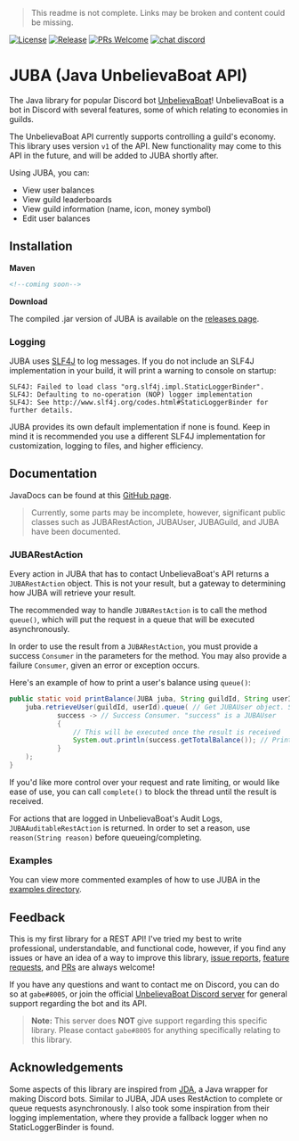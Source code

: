 > This readme is not complete. Links may be broken and content could be missing.

[![License](https://img.shields.io/github/license/ItsGJK/JUBA.svg?style=flat-square)](https://github.com/ItsGJK/JUBA/blob/v1/LICENSE) [![Release](https://img.shields.io/github/release/ItsGJK/JUBA.svg?style=flat-square)](https://github.com/ItsGJK/JUBA/releases) [![PRs Welcome](https://img.shields.io/badge/PRs-welcome-brightgreen.svg?style=flat-square)](http://makeapullrequest.com) [![chat discord](https://img.shields.io/badge/chat-discord-blue.svg?style=flat-square)](https://discordapp.com/invite/YMJ2dGp)
# JUBA (Java UnbelievaBoat API)
The Java library for popular Discord bot [UnbelievaBoat](https://unbelievaboat.com/)! UnbelievaBoat is a bot in Discord with several features, some of which relating to economies in guilds.

The UnbelievaBoat API currently supports controlling a guild's economy. This library uses version `v1` of the API. New functionality may come to this API in the future, and will be added to JUBA shortly after.

Using JUBA, you can:
 - View user balances
 - View guild leaderboards
 - View guild information (name, icon, money symbol)
 - Edit user balances

## Installation

**Maven**

```xml
<!--coming soon-->
```

**Download**

The compiled .jar version of JUBA is available on the [releases page](https://github.com/ItsGJK/JUBA/releases).

### Logging

JUBA uses [SLF4J](https://www.slf4j.org/) to log messages. If you do not include an SLF4J implementation in your build, it will print a warning to console on startup:
```
SLF4J: Failed to load class "org.slf4j.impl.StaticLoggerBinder".
SLF4J: Defaulting to no-operation (NOP) logger implementation
SLF4J: See http://www.slf4j.org/codes.html#StaticLoggerBinder for further details.
```

JUBA provides its own default implementation if none is found. Keep in mind it is recommended you use a different SLF4J implementation for customization, logging to files, and higher efficiency. 

## Documentation

JavaDocs can be found at this [GitHub page]().
 > Currently, some parts may be incomplete, however, significant public classes such as JUBARestAction, JUBAUser, JUBAGuild, and JUBA have been documented. 

### JUBARestAction

Every action in JUBA that has to contact UnbelievaBoat's API returns a `JUBARestAction` object. This is not your result, but a gateway to determining how JUBA will retrieve your result.

The recommended way to handle `JUBARestAction` is to call the method `queue()`, which will put the request in a queue that will be executed asynchronously. 

In order to use the result from a `JUBARestAction`, you must provide a success `Consumer` in the parameters for the method. You may also provide a failure `Consumer`, given an error or exception occurs.

Here's an example of how to print a user's balance using `queue()`:
```java
public static void printBalance(JUBA juba, String guildId, String userId){
    juba.retrieveUser(guildId, userId).queue( // Get JUBAUser object. Since this returns a JUBARestAction, we must queue it
            success -> // Success Consumer. "success" is a JUBAUser
            {
                // This will be executed once the result is received
                System.out.println(success.getTotalBalance()); // Print total balance
            }
    );
}
```

If you'd like more control over your request and rate limiting, or would like ease of use, you can call `complete()` to block the thread until the result is received.

For actions that are logged in UnbelievaBoat's Audit Logs, `JUBAAuditableRestAction` is returned. In order to set a reason, use `reason(String reason)` before queueing/completing.

### Examples

You can view more commented examples of how to use JUBA in the [examples directory](https://github.com/ItsGJK/JUBA/tree/v1/src/example/java).

## Feedback

 This is my first library for a REST API! I've tried my best to write professional, understandable, and functional code, however, if you find any issues or have an idea of a way to improve this library, [issue reports](https://github.com/ItsGJK/JUBA/issues), [feature requests](https://github.com/ItsGJK/JUBA/issues), and [PRs](https://github.com/ItsGJK/JUBA/pulls) are always welcome!
 
 If you have any questions and want to contact me on Discord, you can do so at `gabe#8005`, or join the official [UnbelievaBoat Discord server](https://discordapp.com/invite/YMJ2dGp) for general support regarding the bot and its API. 
 > **Note:** This server does **NOT** give support regarding this specific library. Please contact `gabe#8005` for anything specifically relating to this library.

## Acknowledgements

Some aspects of this library are inspired from [JDA](https://github.com/DV8FromTheWorld/JDA), a Java wrapper for making Discord bots. Similar to JUBA, JDA uses RestAction to complete or queue requests asynchronously. I also took some inspiration from their logging implementation, where they provide a fallback logger when no StaticLoggerBinder is found.
